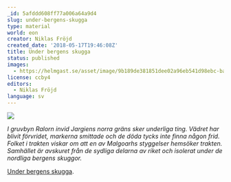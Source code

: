 ```yaml
---
_id: 5afddd608ff77a006a64a9d4
slug: under-bergens-skugga
type: material
world: eon
creator: Niklas Fröjd
created_date: '2018-05-17T19:46:08Z'
title: Under bergens skugga
status: published
images:
  - https://helmgast.se/asset/image/9b189de381851dee02a96eb541d98ebc-banner.jpg
license: ccby4
editors:
  - Niklas Fröjd
language: sv
---
```

![](https://helmgast.se/asset/image/9b189de381851dee02a96eb541d98ebc-banner.jpg)

*I gruvbyn Ralorn invid Jargiens norra gräns sker underliga ting. Vädret har blivit förvridet, markerna smittade och de döda tycks inte finna någon frid. Folket i trakten viskar om att en av Malgoarhs styggelser hemsöker trakten. Samhället är avskuret från de sydliga delarna av riket och isolerat under de nordliga bergens skuggor.*

[Under bergens skugga](https://helmgast.se/asset/download/under-bergens-skugga.pdf).
